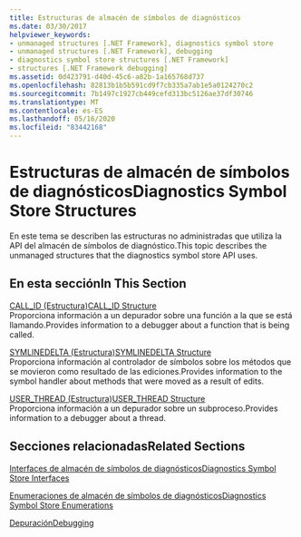 ```yaml
---
title: Estructuras de almacén de símbolos de diagnósticos
ms.date: 03/30/2017
helpviewer_keywords:
- unmanaged structures [.NET Framework], diagnostics symbol store
- unmanaged structures [.NET Framework], debugging
- diagnostics symbol store structures [.NET Framework]
- structures [.NET Framework debugging]
ms.assetid: 0d423791-d40d-45c6-a82b-1a165768d737
ms.openlocfilehash: 82813b1b5b591cd9f7cb335a7ab1e5a0124270c2
ms.sourcegitcommit: 7b1497c1927cb449cefd313bc5126ae37df30746
ms.translationtype: MT
ms.contentlocale: es-ES
ms.lasthandoff: 05/16/2020
ms.locfileid: "83442168"
---
```

# <a name="diagnostics-symbol-store-structures"></a><span data-ttu-id="2f9e5-102">Estructuras de almacén de símbolos de diagnósticos</span><span class="sxs-lookup"><span data-stu-id="2f9e5-102">Diagnostics Symbol Store Structures</span></span>
<span data-ttu-id="2f9e5-103">En este tema se describen las estructuras no administradas que utiliza la API del almacén de símbolos de diagnóstico.</span><span class="sxs-lookup"><span data-stu-id="2f9e5-103">This topic describes the unmanaged structures that the diagnostics symbol store API uses.</span></span>  
  
## <a name="in-this-section"></a><span data-ttu-id="2f9e5-104">En esta sección</span><span class="sxs-lookup"><span data-stu-id="2f9e5-104">In This Section</span></span>  
 [<span data-ttu-id="2f9e5-105">CALL_ID (Estructura)</span><span class="sxs-lookup"><span data-stu-id="2f9e5-105">CALL_ID Structure</span></span>](call-id-structure.md)  
 <span data-ttu-id="2f9e5-106">Proporciona información a un depurador sobre una función a la que se está llamando.</span><span class="sxs-lookup"><span data-stu-id="2f9e5-106">Provides information to a debugger about a function that is being called.</span></span>  
  
 [<span data-ttu-id="2f9e5-107">SYMLINEDELTA (Estructura)</span><span class="sxs-lookup"><span data-stu-id="2f9e5-107">SYMLINEDELTA Structure</span></span>](symlinedelta-structure.md)  
 <span data-ttu-id="2f9e5-108">Proporciona información al controlador de símbolos sobre los métodos que se movieron como resultado de las ediciones.</span><span class="sxs-lookup"><span data-stu-id="2f9e5-108">Provides information to the symbol handler about methods that were moved as a result of edits.</span></span>  
  
 [<span data-ttu-id="2f9e5-109">USER_THREAD (Estructura)</span><span class="sxs-lookup"><span data-stu-id="2f9e5-109">USER_THREAD Structure</span></span>](user-thread-structure.md)  
 <span data-ttu-id="2f9e5-110">Proporciona información a un depurador sobre un subproceso.</span><span class="sxs-lookup"><span data-stu-id="2f9e5-110">Provides information to a debugger about a thread.</span></span>  
  
## <a name="related-sections"></a><span data-ttu-id="2f9e5-111">Secciones relacionadas</span><span class="sxs-lookup"><span data-stu-id="2f9e5-111">Related Sections</span></span>  
 [<span data-ttu-id="2f9e5-112">Interfaces de almacén de símbolos de diagnósticos</span><span class="sxs-lookup"><span data-stu-id="2f9e5-112">Diagnostics Symbol Store Interfaces</span></span>](diagnostics-symbol-store-interfaces.md)  
  
 [<span data-ttu-id="2f9e5-113">Enumeraciones de almacén de símbolos de diagnósticos</span><span class="sxs-lookup"><span data-stu-id="2f9e5-113">Diagnostics Symbol Store Enumerations</span></span>](diagnostics-symbol-store-enumerations.md)  
  
 [<span data-ttu-id="2f9e5-114">Depuración</span><span class="sxs-lookup"><span data-stu-id="2f9e5-114">Debugging</span></span>](../debugging/index.md)
